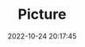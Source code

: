 ---
weight: 1
images:
- /images/edited/215.jpeg
title: Picture
date: 2022-10-24 20:17:45
tags: [luminarneo,work,ilce7m3,person,cup,car]
---